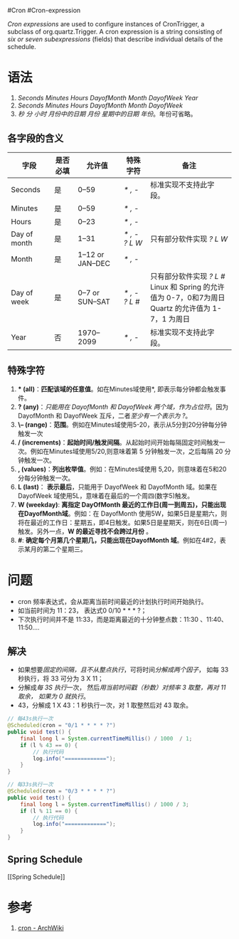 #Cron #Cron-expression


*Cron expressions* are used to configure instances of CronTrigger, a subclass of org.quartz.Trigger. 
A cron expression is a string consisting of *six or seven subexpressions* (fields) that describe individual details of the schedule.

# 语法
1. *Seconds Minutes Hours DayofMonth Month DayofWeek Year*
2. *Seconds Minutes Hours DayofMonth Month DayofWeek*
3. *秒 分 小时 月份中的日期 月份 星期中的日期 年份*。年份可省略。


## 各字段的含义

| 字段          | 是否必填 | 允许值     | 特殊字符       | 备注            |
| ------------ | ---- | --------------- | ------------------ | ---------------- |
| Seconds      | 是    | 0–59            | *\* , -*        | 标准实现不支持此字段。                                                              |
| Minutes      | 是    | 0–59            | *\* , -*       |                                                                          |
| Hours        | 是    | 0–23            | *\* , -*       |                                                                          |
| Day of month | 是    | 1–31            | *\* , - \? L W* | 只有部分软件实现 *? L W*                                                       |
| Month        | 是    | 1–12 or JAN–DEC | *\* , -*       |                                                                          |
| Day of week  | 是    | 0–7 or SUN–SAT  | *\* , - ? L \#* | 只有部分软件实现 *? L \#* <br>Linux 和 Spring 的允许值为 0-7，0和7为周日<br>Quartz 的允许值为 1-7，1 为周日 |
| Year         | 否    | 1970–2099       | *\* , -*       | 标准实现不支持此字段。|


## 特殊字符
1. **\* (all)**：**匹配该域的任意值**。如在Minutes域使用*, 即表示每分钟都会触发事件。
2. **\?  (any)**：*只能用在 DayofMonth 和 DayofWeek 两个域，作为占位符*。因为 DayofMonth 和 DayofWeek 互斥，二者*至少有一个表示为 \?*。
3. **\–  (range)**：**范围**。例如在Minutes域使用5-20，表示从5分到20分钟每分钟触发一次 
4. **/  (increments)**：**起始时间/触发间隔**。从起始时间开始每隔固定时间触发一次。例如在Minutes域使用5/20,则意味着第 5 分钟触发一次，之后每隔 20 分钟触发一次。 
5. **\, (values)**：**列出枚举值**。例如：在Minutes域使用 5,20，则意味着在5和20分每分钟触发一次。 
6. **L (last)**： **表示最后**，只能用于 DayofWeek 和 DayofMonth 域。如果在 DayofWeek 域使用5L，意味着在最后的一个周四(数字5)触发。 
7. **W (weekday)**: **离指定 DayOfMonth 最近的工作日(周一到周五)，只能出现在DayofMonth域**。例如：在 DayofMonth 使用5W，如果5日是星期六，则将在最近的工作日：星期五，即4日触发。如果5日是星期天，则在6日(周一)触发。另外一点，**W 的最近寻找不会跨过月份** 。
8. **#**: **确定每个月第几个星期几，只能出现在DayofMonth 域**。例如在4#2，表示某月的第二个星期三。


# 问题
- cron 频率表达式，会从距离当前时间最近的计划执行时间开始执行。
- 如当前时间为 11：23， 表达式0 0/10 * * * ?；
- 下次执行时间并不是 11:33，而是距离最近的十分钟整点数：11:30 、11:40、11:50....

## 解决
- 如果想要*固定的间隔，且不从整点执行*，可将时间*分解成两个因子*， 如每 33 秒执行，将 33 可分为 3 X 11；
- 分解成*每 3S 执行*一次， 然后*用当前时间戳（秒数）对频率 3 取整，再对 11 取余， 如果为 0 就执行*。 
- 43，分解成 1 X 43：1 秒执行一次，对 1 取整然后对 43 取余。


```java
// 每43s执行一次
@Scheduled(cron = "0/1 * * * * ?")
public void test() {
    final long l = System.currentTimeMillis() / 1000  / 1;
    if (l % 43 == 0) {
	    // 执行代码
        log.info("=============");
    }
}

// 每33s执行一次
@Scheduled(cron = "0/3 * * * * ?")
public void test() {
    final long l = System.currentTimeMillis() / 1000 / 3;
    if (l % 11 == 0) {
	    // 执行代码
        log.info("=============");
    }
}
```

## Spring Schedule

[[Spring Schedule]]


# 参考
1. [cron - ArchWiki](https://wiki.archlinux.org/title/Cron)